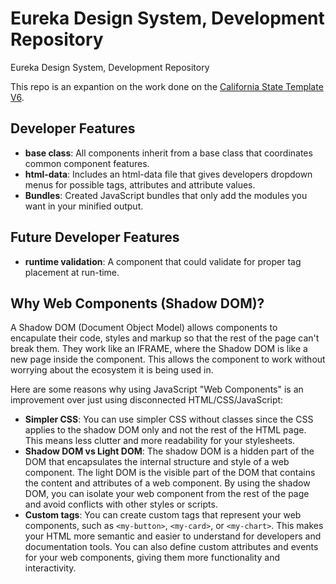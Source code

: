 # Eureka Design System, Development Repository

Eureka Design System, Development Repository

This repo is an expantion on the work done on the [California State Template V6](https://template.webstandards.ca.gov/).

## Developer Features

- **base class**: All components inherit from a base class that coordinates common component features.
- **html-data**: Includes an html-data file that gives developers dropdown menus for possible tags, attributes and attribute values.
- **Bundles**: Created JavaScript bundles that only add the modules you want in your minified output.

## Future Developer Features

- **runtime validation**: A component that could validate for proper tag placement at run-time.

## Why Web Components (Shadow DOM)?

A Shadow DOM (Document Object Model) allows components to encapulate their code, styles and markup so that the rest of the page can't break them. They work like an IFRAME, where the Shadow DOM is like a new page inside the component. This allows the component to work without worrying about the ecosystem it is being used in.

Here are some reasons why using JavaScript "Web Components" is an improvement over just using disconnected HTML/CSS/JavaScript:

- **Simpler CSS**: You can use simpler CSS without classes since the CSS applies to the shadow DOM only and not the rest of the HTML page. This means less clutter and more readability for your stylesheets.
- **Shadow DOM vs Light DOM**: The shadow DOM is a hidden part of the DOM that encapsulates the internal structure and style of a web component. The light DOM is the visible part of the DOM that contains the content and attributes of a web component. By using the shadow DOM, you can isolate your web component from the rest of the page and avoid conflicts with other styles or scripts.
- **Custom tags**: You can create custom tags that represent your web components, such as `<my-button>`, `<my-card>`, or `<my-chart>`. This makes your HTML more semantic and easier to understand for developers and documentation tools. You can also define custom attributes and events for your web components, giving them more functionality and interactivity.
